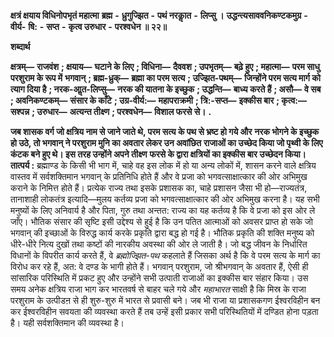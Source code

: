  **क्षत्रं क्षयाय विधिनोपभृतं महात्मा** **ब्रह्म** **-** **ध्रुगुज्झित** **-** **पथं नरकाॢत** **-** **लिप्सु ।** **उद्धन्त्यसाववनिकण्टकमुग्र** **-** **वीर्य-** **षि:** **-** **सप्त** **-** **कृत्व उरुधार** **-** **परश्वधेन ॥ २२॥** 

**शब्दार्थ** 

**क्षत्रम्—** **राजवंश** **; क्षयाय—** **घटाने के लिए** **; विधिना—** **दैववश** **; उपभृतम्—** **बढ़े हुए** **; महात्मा—** **परम साधु परशुराम के रूप में** **भगवान्** **; ब्रह्म-ध्रुक्—** **ब्रह्मा का परम सत्य** **; उज्झित-पथम्—** **जिन्होंने परम सत्य मार्ग को त्याग दिया है** **; नरक-आॢत-लिप्सु—** **नरक की यातना के इच्छुक** **; उद्धन्ति—** **बाध्य करते हैं** **; असौ—** **वे सब** **; अवनिकण्टकम्—** **संसार के काँटे** **; उग्र-वीर्य:—** **महापराक्रमी** **; त्रि:-सप्त—** **इक्कीस बार** **; कृत्व:—** **सश्पन्न** **; उरुधार—** **अत्यन्त तीक्ष्ण** **; परश्वधेन—** **विशाल फरसे से।** **.** 

**जब शासक वर्ग जो क्षत्रिय नाम से जाने जाते थे, परम सत्य के पथ से भ्रष्ट हो गये और** **नरक भोगने के इच्छुक हो उठे, तो भगवान् ने परशुराम मुनि का अवतार लेकर उन अवांछित** **राजाओं का उच्छेद किया जो पृथ्वी के लिए कंटक बने हुए थे। इस तरह उन्होंने अपने तीक्ष्ण** **फरसे के द्वारा क्षत्रियों का इक्कीस बार उच्छेदन किया।** **तात्पर्य :** ब्रह्माण्ड के किसी भी भाग में, चाहे वह इस लोक में हो या अन्य लोकों में, शासन करने वाले क्षत्रिय वास्तव में सर्वशक्तिमान भगवान् के प्रतिनिधि होते हैं और वे प्रजा को भगवत्साक्षात्कार की ओर अभिमुख कराने के निमित्त होते हैं। प्रत्येक राज्य तथा इसके प्रशासक का, चाहे प्रशासन जैसा भी हो—राज्यतंत्र, तानाशाही लोकतंत्र इत्यादि—मुलय कर्तव्य प्रजा को भगवत्साक्षात्कार की ओर अभिमुख करना है। यह सभी मनुष्यों के लिए अनिवार्य है और पिता, गुरु तथा अन्तत: राज्य का यह कर्तव्य है कि वे प्रजा को इस ओर ले जाँए। भौतिक संसार की सृष्टि इसी उद्देश्य से हुई है कि उन पतित आत्माओं को अवसर प्राप्त हो सके जो भगवान् की इच्छाओं के विरुद्ध कार्य करके प्रकृति द्वारा बद्ध हो गई है। भौतिक प्रकृति की शक्ति मनुष्य को धीरे-धीरे नित्य दुखों तथा कष्टों की नारकीय अवस्था की ओर ले जाती है। जो बद्ध जीवन के निर्धारित विधानों के विपरीत कार्य करते हैं, वे *ब्रह्मोज्झित-पथ* कहलाते हैं जिसका अर्थ है कि वे परम सत्य के मार्ग का विरोध कर रहे हैं, अत: वे दण्ड के भागी होते हैं। भगवान् परशुराम, जो श्रीभगवान् के अवतार हैं, ऐसी ही सांसारिक परिस्थिति में प्रकट हुए और उन्होंने सभी उत्पाती राजाओं का इक्कीस बार संहार किया। उस समय अनेक क्षत्रिय राजा भाग कर भारतवर्ष से बाहर चले गये और *महाभारत* साक्षी है कि मिस्र के राजा परशुराम के उत्पीडऩ से ही शुरु-शुरु में भारत से प्रवासी बने। जब भी राजा या प्रशासकगण ईश्वरविहीन बन कर ईश्वरविहीन सवयता की व्यवस्था करते हैं तब उन्हें इसी प्रकार सभी परिस्थितियों में दण्डित होना पड़ता है। यही सर्वशक्तिमान की व्यवस्था है। 